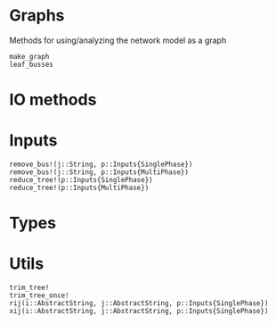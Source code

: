 # Graphs
Methods for using/analyzing the network model as a graph
```@docs
make_graph
leaf_busses
```
# IO methods


# Inputs
```@docs
remove_bus!(j::String, p::Inputs{SinglePhase})
remove_bus!(j::String, p::Inputs{MultiPhase})
reduce_tree!(p::Inputs{SinglePhase})
reduce_tree!(p::Inputs{MultiPhase})
```

# Types


# Utils
```@docs
trim_tree!
trim_tree_once!
rij(i::AbstractString, j::AbstractString, p::Inputs{SinglePhase})
xij(i::AbstractString, j::AbstractString, p::Inputs{SinglePhase})
```